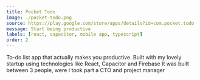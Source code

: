```yaml
---
title: Pocket Todo
image: ./pocket-todo.png
source: https://play.google.com/store/apps/details?id=com.pocket.todo
message: Start being productive
labels: [react, capacitor, mobile app, typescript]
order: 2
---
```


To-do list app that actually makes you productive.
Built with my lovely startup using technologies like React, Capacitor and Firebase
It was built between 3 people, were I took part a CTO and project manager
